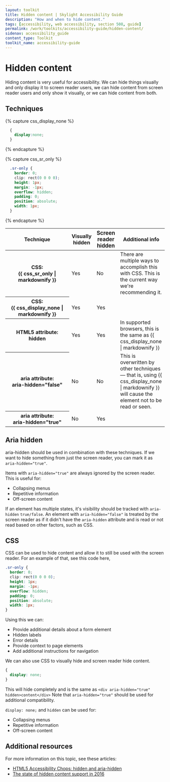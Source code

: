 ```yaml
---
layout: toolkit
title: Hidden content | Skylight Accessibility Guide
description: "How and when to hide content."
tags: [accessibility, web accessibility, section 508, guide]
permalink: /work/toolkits/accessibility-guide/hidden-content/
sidenav: accessibility_guide
content_type: Toolkit
toolkit_name: accessibility-guide
---
```


# Hidden content

Hiding content is very useful for accessibility. We can hide things visually and only display it to screen reader users, we can hide content from screen reader users and only show it visually, or we can hide content from both.

## Techniques

{% capture css_display_none %}
  ```css
    {
      display:none;
    }
  ```
{% endcapture %}

{% capture css_sr_only %}
  ```css
    .sr-only {
      border: 0;
      clip: rect(0 0 0 0);
      height: 1px;
      margin: -1px;
      overflow: hidden;
      padding: 0;
      position: absolute;
      width: 1px;
    }
  ```
{% endcapture %}
<table class="post-table">
<thead>
  <tr>
    <th style="width:40%;" scope="col">
      Technique
    </th>
    <th scope="col">
      Visually hidden
    </th>
    <th scope="col" style='font-size: 1.05rem'>
      Screen reader hidden
    </th>
    <th scope="col">
      Additional info
    </th>
  </tr>
</thead>
<tbody>
  <tr>
    <th scope="row">
      CSS:<br> {{ css_sr_only | markdownify }}
    </th>
    <td>Yes</td>
    <td>No</td>
    <td>There are multiple ways to accomplish this with CSS. This is the current way we're recommending it.</td>
  </tr>
  <tr>
    <th scope="row">
      CSS:<br>
      {{ css_display_none | markdownify }}
    </th>
    <td>Yes</td>
    <td>Yes</td>
    <td></td>
  </tr>
  <tr>
    <th scope="row">
      HTML5 attribute:<br>
      <strong>hidden</strong>
    </th>
    <td>Yes</td>
    <td>Yes</td>
    <td>In supported browsers, this is the same as {{ css_display_none | markdownify }}</td>
  </tr>
  <tr>
    <th scope="row">
      aria attribute:<br>
      <strong>aria-hidden="false"</strong>
    </th>
    <td>No</td>
    <td>No</td>
    <td>This is overwritten by other techniques &mdash; that is, using {{ css_display_none | markdownify }} will cause the element not to be read or seen.</td>
  </tr>
  <tr>
    <th scope="row">
      aria attribute:<br>
      <strong>aria-hidden="true"</strong>
    </th>
    <td>No</td>
    <td>Yes</td>
    <td></td>
  </tr>
</tbody>
</table>

## Aria hidden

aria-hidden should be used in combination with these techniques. If we want to hide something from just the screen reader, you can mark it as `aria-hidden="true"`.

Items with `aria-hidden="true"` are always ignored by the screen reader. This is useful for:

- Collapsing menus
- Repetitive information
- Off-screen content

If an element has multiple states, it's visibility should be tracked with `aria-hidden` `true/false`. An element with `aria-hidden="false"` is treated by the screen reader as if it didn't have the `aria-hidden` attribute and is read or not read based on other factors, such as CSS.

## CSS

CSS can be used to hide content and allow it to still be used with the screen reader. For an example of that, see this code here,

```css
.sr-only {
  border: 0;
  clip: rect(0 0 0 0);
  height: 1px;
  margin: -1px;
  overflow: hidden;
  padding: 0;
  position: absolute;
  width: 1px;
}
```

Using this we can:

- Provide additional details about a form element
- Hidden labels
- Error details
- Provide context to page elements
- Add additional instructions for navigation

We can also use CSS to visually hide and screen reader hide content.

```css
{
  display: none;
}
```

This will hide completely and is the same as `<div aria-hidden="true" hidden>content</div>` Note that `aria-hidden="true"` should be used for additional compatibility.

`display: none;` and `hidden` can be used for:

- Collapsing menus
- Repetitive information
- Off-screen content

## Additional resources

For more information on this topic, see these articles:

- [HTML5 Accessibility Chops: hidden and aria-hidden](https://www.paciellogroup.com/blog/2012/05/html5-accessibility-chops-hidden-and-aria-hidden/)
- [The state of hidden content support in 2016](https://www.paciellogroup.com/blog/2016/01/the-state-of-hidden-content-support-in-2016/)
